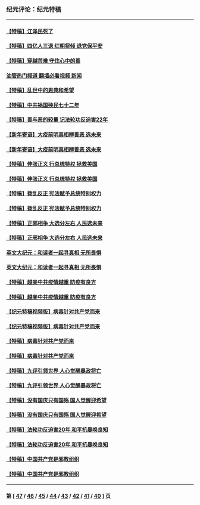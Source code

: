 ### 纪元评论：纪元特稿
---
#### [【特稿】江泽民死了](../../pages/nsc424/n13876300.md?12080330) 
#### [【特稿】四亿人三退 红朝将倾 退党保平安](../../pages/nsc424/n13794378.md?12080330) 
#### [【特稿】穿越苦难 守住心中的善](../../pages/nsc424/n13784979.md?12080330) 
#### [油管热门频道 翻墙必看视频 新闻](ok?12080330)
#### [【特稿】乱世中的恩典和希望](../../pages/nsc424/n13734687.md?12080330) 
#### [【特稿】中共祸国殃民七十二年](../../pages/nsc424/n13272607.md?12080330) 
#### [【特稿】善与恶的较量 记法轮功反迫害22年](../../pages/nsc424/n13086597.md?12080330) 
#### [【新年寄语】大疫前明真相辨善恶 选未来](../../pages/nsc424/n12660855.md?12080330) 
#### [【新年寄语】大疫前明真相辨善恶 选未来](../../pages/nsc424/n12660855.md?12080330) 
#### [【特稿】伸张正义 行总统特权 拯救美国](../../pages/nsc424/n12616806.md?12080330) 
#### [【特稿】伸张正义 行总统特权 拯救美国](../../pages/nsc424/n12616806.md?12080330) 
#### [【特稿】拨乱反正 宪法赋予总统特别权力](../../pages/nsc424/n12598306.md?12080330) 
#### [【特稿】拨乱反正 宪法赋予总统特别权力](../../pages/nsc424/n12598306.md?12080330) 
#### [【特稿】正邪相争 大选分左右 人民选未来](../../pages/nsc424/n12545208.md?12080330) 
#### [【特稿】正邪相争 大选分左右 人民选未来](../../pages/nsc424/n12545208.md?12080330) 
#### [英文大纪元：和读者一起寻真相 无所畏惧](../../pages/nsc424/n12542027.md?12080330) 
#### [英文大纪元：和读者一起寻真相 无所畏惧](../../pages/nsc424/n12542027.md?12080330) 
#### [【特稿】越亲中共疫情越重 防疫有良方](../../pages/nsc424/n12042989.md?12080330) 
#### [【特稿】越亲中共疫情越重 防疫有良方](../../pages/nsc424/n12042989.md?12080330) 
#### [【纪元特稿视频版】病毒针对共产党而来](../../pages/nsc424/n11977328.md?12080330) 
#### [【纪元特稿视频版】病毒针对共产党而来](../../pages/nsc424/n11977328.md?12080330) 
#### [【特稿】病毒针对共产党而来](../../pages/nsc424/n11928818.md?12080330) 
#### [【特稿】病毒针对共产党而来](../../pages/nsc424/n11928818.md?12080330) 
#### [【特稿】九评引领世界 人心觉醒暴政将亡](../../pages/nsc424/n11660496.md?12080330) 
#### [【特稿】九评引领世界 人心觉醒暴政将亡](../../pages/nsc424/n11660496.md?12080330) 
#### [【特稿】没有国庆只有国殇 国人觉醒迎希望](../../pages/nsc424/n11549354.md?12080330) 
#### [【特稿】没有国庆只有国殇 国人觉醒迎希望](../../pages/nsc424/n11549354.md?12080330) 
#### [【特稿】法轮功反迫害20年 和平抗暴唤良知](../../pages/nsc424/n11389135.md?12080330) 
#### [【特稿】法轮功反迫害20年 和平抗暴唤良知](../../pages/nsc424/n11389135.md?12080330) 
#### [【特稿】中国共产党是邪教组织](../../pages/nsc424/n11355551.md?12080330) 
#### [【特稿】中国共产党是邪教组织](../../pages/nsc424/n11355551.md?12080330) 

---
#### 第 [ [47](./47.md?12080330) / [46](./46.md?12080330) / [45](./45.md?12080330) / [44](./44.md?12080330) / [43](./43.md?12080330) / [42](./42.md?12080330) / [41](./41.md?12080330) / [40](./40.md?12080330) ] 页
